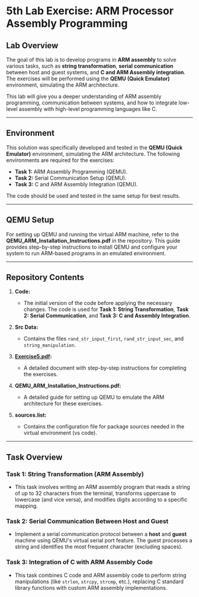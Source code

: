 # 5th Lab Exercise: ARM Processor Assembly Programming

## Lab Overview

The goal of this lab is to develop programs in **ARM assembly** to solve various tasks, such as **string transformation**, **serial communication** between host and guest systems, and **C and ARM Assembly integration**. The exercises will be performed using the **QEMU (Quick Emulator)** environment, simulating the ARM architecture.

This lab will give you a deeper understanding of ARM assembly programming, communication between systems, and how to integrate low-level assembly with high-level programming languages like C.

---

## Environment

This solution was specifically developed and tested in the **QEMU (Quick Emulator)** environment, simulating the ARM architecture. The following environments are required for the exercises:

- **Task 1:** ARM Assembly Programming (QEMU).
- **Task 2:** Serial Communication Setup (QEMU).
- **Task 3:** C and ARM Assembly Integration (QEMU).

The code should be used and tested in the same setup for best results.

---

## QEMU Setup

For setting up QEMU and running the virtual ARM machine, refer to the **QEMU_ARM_Installation_Instructions.pdf** in the repository. This guide provides step-by-step instructions to install QEMU and configure your system to run ARM-based programs in an emulated environment.

---

## Repository Contents

1. **Code:**
   - The initial version of the code before applying the necessary changes. The code is used for **Task 1: String Transformation**, **Task 2: Serial Communication**, and **Task 3: C and Assembly Integration**.

2. **Src Data:**
   - Contains the files `rand_str_input_first`, `rand_str_input_sec`, and `string_manipulation`.

3. **[Exercise5.pdf](https://github.com/yourusername/Embedded-Systems-NTUA/blob/main/lab5/Exercise5.pdf):**
   - A detailed document with step-by-step instructions for completing the exercises.

4. **QEMU_ARM_Installation_Instructions.pdf:**
   - A detailed guide for setting up QEMU to emulate the ARM architecture for these exercises.

5. **sources.list:**
   - Contains the configuration file for package sources needed in the virtual environment (vs code).

---

## Task Overview

### Task 1: String Transformation (ARM Assembly)
- This task involves writing an ARM assembly program that reads a string of up to 32 characters from the terminal, transforms uppercase to lowercase (and vice versa), and modifies digits according to a specific mapping.

### Task 2: Serial Communication Between Host and Guest
- Implement a serial communication protocol between a **host** and **guest** machine using QEMU's virtual serial port feature. The guest processes a string and identifies the most frequent character (excluding spaces).

### Task 3: Integration of C with ARM Assembly Code
- This task combines C code and ARM assembly code to perform string manipulations (like `strlen`, `strcpy`, `strcmp`, etc.), replacing C standard library functions with custom ARM assembly implementations.
